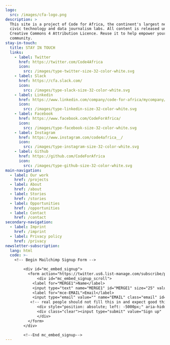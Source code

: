 ```yaml
---
logo:
  src: /images/cfa-logo.png
description: >
  This site is a project of Code for Africa, the continent's largest network of
  civic technology and data journalism labs. All content is released under a
  Creative Commons 4 Attribution Licence. Reuse it to help empower your own
  community.
stay-in-touch:
  title: STAY IN TOUCH
  links:
    - label: Twitter
      href: https://twitter.com/Code4Africa
      icon:
        src: /images/type-twitter-size-32-color-white.svg
    - label: Slack
      href: https://cfa.slack.com/
      icon:
        src: /images/type-slack-size-32-color-white.svg
    - label: Linkedin
      href: https://www.linkedin.com/company/code-for-africa/mycompany/
      icon:
        src: /images/type-linkedin-size-32-color-white.svg
    - label: Facebook
      href: https://www.facebook.com/CodeForAfrica/
      icon:
        src: /images/type-facebook-size-32-color-white.svg
    - label: Instagram
      href: https://www.instagram.com/code4africa__/
      icon:
        src: /images/type-instagram-size-32-color-white.svg
    - label: Github
      href: https://github.com/CodeForAfrica
      icon:
        src: /images/type-github-size-32-color-white.svg
main-navigation:
  - label: Our work
    href: /projects
  - label: About
    href: /about
  - label: Stories
    href: /stories
  - label: Opportunities
    href: /opportunities
  - label: Contact
    href: /contact
secondary-navigation:
  - label: Imprint
    href: /imprint
  - label: Privacy policy
    href: /privacy
newsletter-subscription:
  lang: html
  code: >-
    <!-- Begin Mailchimp Signup Form -->

        <div id="mc_embed_signup">
          <form action="https://twitter.us6.list-manage.com/subscribe/post?u=65e5825507b3cec760f272e79&amp;id=c2ff751541" method="post" id="mc-embedded-subscribe-form" name="mc-embedded-subscribe-form" class="validate" target="_blank" novalidate>
              <div id="mc_embed_signup_scroll">
            <label for="MERGE1">Name</label>
            <input type="text" name="MERGE1" id="MERGE1" size="25" value="">
            <label for="mce-EMAIL">Email</label>
            <input type="email" value="" name="EMAIL" class="email" id="mce-EMAIL" required>
           <!-- real people should not fill this in and expect good things - do not remove this or risk form bot signups-->
              <div style="position: absolute; left: -5000px;" aria-hidden="true"><input type="text" name="b_65e5825507b3cec760f272e79_c2ff751541" tabindex="-1" value=""></div>
              <div class="clear"><input type="submit" value="Sign up"  id="mc-embedded-subscribe" class="button"></div>
              </div>
          </form>
        </div>

        <!--End mc_embed_signup-->
---
```

